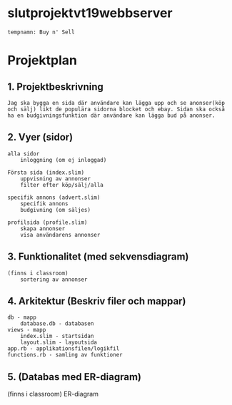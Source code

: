 # slutprojektvt19webbserver
    tempnamn: Buy n' Sell
# Projektplan

## 1. Projektbeskrivning
    Jag ska bygga en sida där användare kan lägga upp och se anonser(köp och sälj) likt de populära sidorna blocket och ebay. Sidan ska också ha en budgivningsfunktion där användare kan lägga bud på anonser.

## 2. Vyer (sidor)
    alla sidor
        inloggning (om ej inloggad)

    Första sida (index.slim)
        uppvisning av annonser
        filter efter köp/sälj/alla
    
    specifik annons (advert.slim)
        specifik annons
        budgivning (om säljes)
    
    profilsida (profile.slim)
        skapa annonser
        visa användarens annonser

## 3. Funktionalitet (med sekvensdiagram) 
    (finns i classroom)
        sortering av annonser


## 4. Arkitektur (Beskriv filer och mappar)
    db - mapp 
        database.db - databasen 
    views - mapp
        index.slim - startsidan
        layout.slim - layoutsida
    app.rb - applikationsfilen/logikfil
    functions.rb - samling av funktioner

## 5. (Databas med ER-diagram)
   (finns i classroom) 
        ER-diagram

